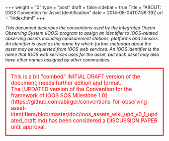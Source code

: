 +++
weight = "0"
type = "post"
draft = false
sidebar = true
Title = "ABOUT: IOOS Convention for Asset Identification"
date = 2014-08-04T07:56:39Z
url = "index.html"
+++

<!-- For a single homepage put in FrontMatter url = "index.html" -->

_This document describes the conventions used by the Integrated Ocean Observing System (IOOS) program to assign an identifier to IOOS-related observing assets including measurement stations, platforms and sensors.  An identifier is used as the name by which further metadata about the asset may be requested from IOOS web services. An IOOS identifier is the name that IOOS web services uses for the asset, but each asset may also have other names assigned by other communities._

<p style="color:red; font-size:120%; border:3px solid red; padding:15px;"> This is a bit "combed" INITIAL DRAFT version of the document; needs further edition and format.<br>The [UPDATED version of the Convention for the framework of IOOS SOS Milestone 1.0](https://github.com/abirger/conventions-for-observing-asset-identifiers/blob/master/doc/ioos_assets_wiki_upd_v0_1_updated_draft.md) has been considered a DISCUSSION PAPER until approval. </p>
<p>
<!--more-->
